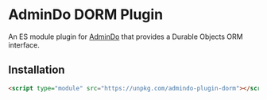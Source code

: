 # AdminDo DORM Plugin

An ES module plugin for [AdminDo](../../README.md) that provides a Durable Objects ORM interface.

## Installation

```html
<script type="module" src="https://unpkg.com/admindo-plugin-dorm"></script>
```
